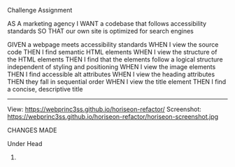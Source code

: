 Challenge Assignment

AS A marketing agency
I WANT a codebase that follows accessibility standards
SO THAT our own site is optimized for search engines

GIVEN a webpage meets accessibility standards
WHEN I view the source code
THEN I find semantic HTML elements
WHEN I view the structure of the HTML elements
THEN I find that the elements follow a logical structure independent of styling and positioning
WHEN I view the image elements
THEN I find accessible alt attributes
WHEN I view the heading attributes
THEN they fall in sequential order
WHEN I view the title element
THEN I find a concise, descriptive title

********************************************************
View: https://webprinc3ss.github.io/horiseon-refactor/
Screenshot: https://webprinc3ss.github.io/horiseon-refactor/horiseon-screenshot.jpg

CHANGES MADE

Under Head
1. <title> changed text "Horiseon" in HTML.
 
Utility Styles
1. Moved <a>, <p>, to rest under <body> in CSS so "utilities" kept together.

Under Header
1. <div class="header"> changed to <header> in HTML.
2. <div> holding nav elements renamed to <nav> in HTML.
3. Renamed styles in CSS to correspond to those changes

Under Hero
1. Changed <div> to <section> with a class of "hero" in HTML.

Under Marketing Types
1. Changed <div> to <section> with a class of "online-marketing" in HTML.
2. Changed <div> from each sub-section into <article> for each with their existing classes in HTML.
3. Added meaningful "alt" tags to images, but no names because just icons.
4. In CSS, moved all CSS having to do with Marketing section in between "Marketing" comments.
5. Condensing class names under this section to all be under class "online-marketing-types." Why? Because all class .css in this section are redundant.  Condensed "img," "h2" and type-specific formatting.
6.  Added ID of "search-engine-optimization" to that section as link was broken.

Benefits
1.  Change first <div> to <section> in HTML
2.  Condense code in CSS
3.  Added "alt" tags to <img> and fixed Cost Management <img> tag. Left <alt> tags blank as icons just added for design.
4.  Changed second <div> tags in to <article>.
5.  Removed redundant classes and used just one .benefits-type.
6.  Moved color to .benefits in CSS.
7.  Condensed <H3> and <img> in CSS.

Footer
1. Change <div> to <footer>. Remove "footer" class and changed CSS to use "footer" instead of ".footer"adjusted CSS accordingly.

Post-Mortem
1. Looking for redundancies in code:
   Moved redundant mentions of "font-family" to <body>.
   Moved redundant mentions of "color" to <body>.
2. Fixed Color bug on Footer.